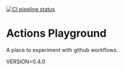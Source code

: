 [![CI pipeline status](https://github.com/plannigan/actions-playground/workflows/CI/badge.svg?branch=main)][ci]

# Actions Playground

A place to experiment with github workflows.

VERSION=0.4.0

[ci]: https://github.com/wayfair-incubator/columbo/actions
